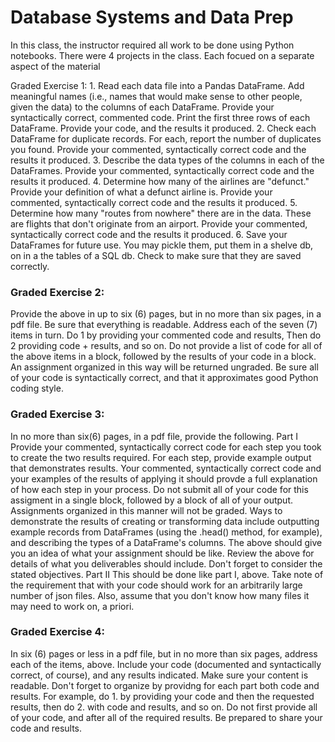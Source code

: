 # Database Systems and Data Prep

In this class, the instructor required all work to be done using Python notebooks.  There were 4 projects in the class.  Each focued on a separate aspect of the material

</h2>Graded Exercise 1: </h2>
1. Read each data file into a Pandas DataFrame. Add meaningful names (i.e., names that would make sense to other people, given the data) to the columns of each DataFrame.
Provide your syntactically correct, commented code.
Print the first three rows of each DataFrame. Provide your code, and the results it produced.
2. Check each DataFrame for duplicate records. For each, report the number of duplicates you found.
Provide your commented, syntactically correct code and the results it produced.
3. Describe the data types of the columns in each of the DataFrames.
Provide your commented, syntactically correct code and the results it produced.
4. Determine how many of the airlines are "defunct."
Provide your definition of what a defunct airline is.
Provide your commented, syntactically correct code and the results it produced.
5. Determine how many "routes from nowhere" there are in the data. These are flights that don't originate from an airport.
Provide your commented, syntactically correct code and the results it produced.
6. Save your DataFrames for future use. You may pickle them, put them in a shelve db, on in a the tables of a SQL db. Check to make sure that they are saved correctly.


### Graded Exercise 2:  
Provide the above in up to six (6) pages, but in no more than six pages, in a pdf file. Be sure that everything is readable. Address each of the seven (7) items in turn. Do 1 by providing your commented code and results, Then do 2 providing code + results, and so on. Do not provide a list of code for all of the above items in a block, followed by the results of your code in a block. An assignment organized in this way will be returned ungraded. Be sure all of your code is syntactically correct, and that it approximates good Python coding style.

### Graded Exercise 3:
In no more than six(6) pages, in a pdf file, provide the following.
Part I
Provide your commented, syntactically correct code for each step you took to create the two results required.
For each step, provide example output that demonstrates results. Your commented, syntactically correct code and your examples of the results of applying it should provde a full explanation of how each step in your process. Do not submit all of your code for this assigment in a single block, followed by a block of all of your output. Assignments organized in this manner will not be graded.
Ways to demonstrate the results of creating or transforming data include outputting example records from DataFrames (using the .head() method, for example), and describing the types of a DataFrame's columns.
The above should give you an idea of what your assignment should be like. Review the above for details of what you deliverables should include. Don't forget to consider the stated objectives.
Part II
This should be done like part I, above. Take note of the requirement that with your code should work for an arbitrarily large number of json files. Also, assume that you don't know how many files it may need to work on, a priori.

### Graded Exercise 4:
In six (6) pages or less in a pdf file, but in no more than six pages, address each of the items, above. Include your code (documented and syntactically correct, of course), and any results indicated. Make sure your content is readable. Don't forget to organize by providng for each part both code and results. For example, do 1. by providing your code and then the requested results, then do 2. with code and results, and so on. Do not first provide all of your code, and after all of the required results.
Be prepared to share your code and results.
